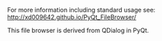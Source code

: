 For more information including standard usage see: http://xd009642.github.io/PyQt_FileBrowser/

This file browser is derived from QDialog in PyQt.
